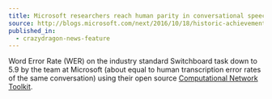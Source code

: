 ```yaml
---
title: Microsoft researchers reach human parity in conversational speech recognition
source: http://blogs.microsoft.com/next/2016/10/18/historic-achievement-microsoft-researchers-reach-human-parity-conversational-speech-recognition/
published_in:
  - crazydragon-news-feature
---
```


Word Error Rate (WER) on the industry standard Switchboard task down to 5.9 by the team at Microsoft (about equal to human transcription error rates of the same conversation) using their open source [Computational Network Toolkit](https://www.cntk.ai/).
